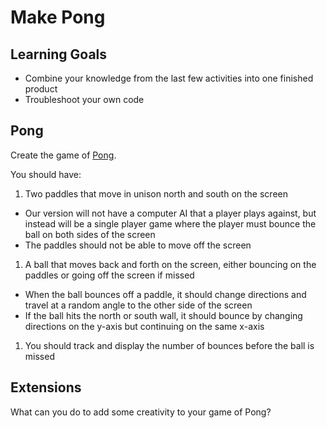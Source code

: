 # Make Pong

## Learning Goals
- Combine your knowledge from the last few activities into one finished product
- Troubleshoot your own code

## Pong
Create the game of [Pong](https://pong-2.com/).

You should have:
1. Two paddles that move in unison north and south on the screen
  - Our version will not have a computer AI that a player plays against, but instead will be a single player game where the player must bounce the ball on both sides of the screen
  - The paddles should not be able to move off the screen
1. A ball that moves back and forth on the screen, either bouncing on the paddles or going off the screen if missed
  - When the ball bounces off a paddle, it should change directions and travel at a random angle to the other side of the screen
  - If the ball hits the north or south wall, it should bounce by changing directions on the y-axis but continuing on the same x-axis
1. You should track and display the number of bounces before the ball is missed

## Extensions
What can you do to add some creativity to your game of Pong?
